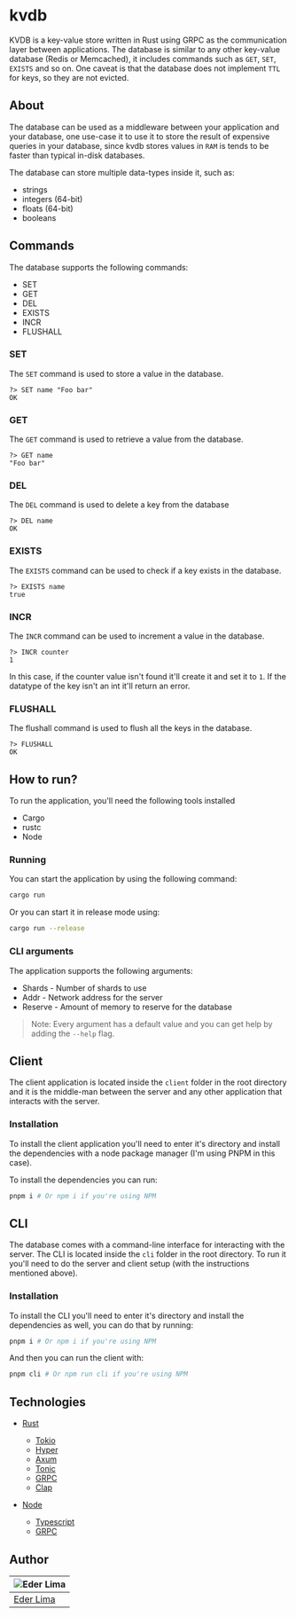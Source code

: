 # kvdb

KVDB is a key-value store written in Rust using GRPC as the communication layer between applications. The database is similar to any other key-value database (Redis or Memcached), it includes commands such as `GET`, `SET`, `EXISTS` and so on. One caveat is that the database does not implement `TTL` for keys, so they are not evicted.

## About

The database can be used as a middleware between your application and your database, one use-case it to use it to store the result of expensive queries in your database, since kvdb stores values in `RAM` is tends to be faster than typical in-disk databases.

The database can store multiple data-types inside it, such as:

- strings
- integers (64-bit)
- floats (64-bit)
- booleans

## Commands

The database supports the following commands:

- SET
- GET
- DEL
- EXISTS
- INCR
- FLUSHALL

### SET

The `SET` command is used to store a value in the database.

```
?> SET name "Foo bar"
OK
```

### GET

The `GET` command is used to retrieve a value from the database.

```
?> GET name
"Foo bar"
```

### DEL

The `DEL` command is used to delete a key from the database

```
?> DEL name
OK
```

### EXISTS

The `EXISTS` command can be used to check if a key exists in the database.

```
?> EXISTS name
true
```

### INCR

The `INCR` command can be used to increment a value in the database.

```
?> INCR counter
1
```

In this case, if the counter value isn't found it'll create it and set it to `1`. If the datatype of the key isn't an int it'll return an error.

### FLUSHALL

The flushall command is used to flush all the keys in the database.

```
?> FLUSHALL
OK
```

## How to run?

To run the application, you'll need the following tools installed

- Cargo
- rustc
- Node

### Running

You can start the application by using the following command:

```sh
cargo run
```

Or you can start it in release mode using:

```sh
cargo run --release
```

### CLI arguments

The application supports the following arguments:

- Shards - Number of shards to use
- Addr - Network address for the server
- Reserve - Amount of memory to reserve for the database

> Note: Every argument has a default value and you can get help by adding the `--help` flag.

## Client

The client application is located inside the `client` folder in the root directory and it is the middle-man between the server and any other application that interacts with the server.

### Installation

To install the client application you'll need to enter it's directory and install the dependencies with a node package manager (I'm using PNPM in this case).

To install the dependencies you can run:

```sh
pnpm i # Or npm i if you're using NPM
```

## CLI

The database comes with a command-line interface for interacting with the server. The CLI is located inside the `cli` folder in the root directory. To run it you'll need to do the server and client setup (with the instructions mentioned above).

### Installation

To install the CLI you'll need to enter it's directory and install the dependencies as well, you can do that by running:

```sh
pnpm i # Or npm i if you're using NPM
```

And then you can run the client with:

```sh
pnpm cli # Or npm run cli if you're using NPM
```

## Technologies

- [Rust](https://www.rust-lang.org/)

  - [Tokio](https://tokio.rs/)
  - [Hyper](https://hyper.rs/)
  - [Axum](https://github.com/tokio-rs/axum)
  - [Tonic](https://github.com/hyperium/tonic)
  - [GRPC](https://grpc.io/)
  - [Clap](https://github.com/clap-rs/clap)

- [Node](https://https://nodejs.org/)
  - [Typescript](https://typescriptlang.org/)
  - [GRPC](https://grpc.io/)

## Author

| ![Eder Lima](https://github.com/asynched.png?size=100) |
| ------------------------------------------------------ |
| [Eder Lima](https://github.com/asynched)               |
